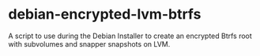 # debian-encrypted-lvm-btrfs
A script to use during the Debian Installer to create an encrypted Btrfs root with subvolumes and snapper snapshots on LVM.
